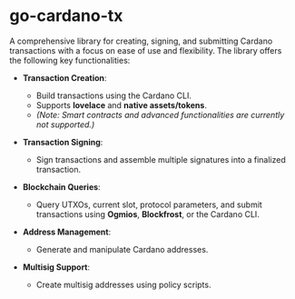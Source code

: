 # go-cardano-tx

A comprehensive library for creating, signing, and submitting Cardano transactions with a focus on ease of use and flexibility. The library offers the following key functionalities:

- **Transaction Creation**:  
   - Build transactions using the Cardano CLI.  
   - Supports **lovelace** and **native assets/tokens**.  
   - *(Note: Smart contracts and advanced functionalities are currently not supported.)*

- **Transaction Signing**:  
   - Sign transactions and assemble multiple signatures into a finalized transaction.

- **Blockchain Queries**:  
   - Query UTXOs, current slot, protocol parameters, and submit transactions using **Ogmios**, **Blockfrost**, or the Cardano CLI.

- **Address Management**:  
   - Generate and manipulate Cardano addresses.  

- **Multisig Support**:  
   - Create multisig addresses using policy scripts.